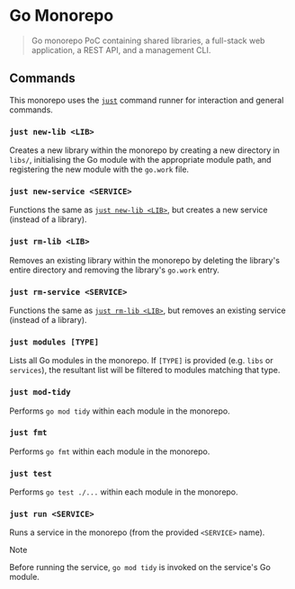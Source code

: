 # Go Monorepo

> Go monorepo PoC containing shared libraries, a full-stack web application, a
> REST API, and a management CLI.

## Commands

This monorepo uses the [`just`][just] command runner for interaction and general
commands.

### `just new-lib <LIB>`

Creates a new library within the monorepo by creating a new directory in
`libs/`, initialising the Go module with the appropriate module path, and
registering the new module with the `go.work` file.

### `just new-service <SERVICE>`

Functions the same as [`just new-lib <LIB>`](#just-new-lib-lib), but creates a
new service (instead of a library).

### `just rm-lib <LIB>`

Removes an existing library within the monorepo by deleting the library's entire
directory and removing the library's `go.work` entry.

### `just rm-service <SERVICE>`

Functions the same as [`just rm-lib <LIB>`](#just-rm-lib-lib), but removes an
existing service (instead of a library).

### `just modules [TYPE]`

Lists all Go modules in the monorepo. If `[TYPE]` is provided (e.g. `libs` or
`services`), the resultant list will be filtered to modules matching that type.

### `just mod-tidy`

Performs `go mod tidy` within each module in the monorepo.

### `just fmt`

Performs `go fmt` within each module in the monorepo.

### `just test`

Performs `go test ./...` within each module in the monorepo.

### `just run <SERVICE>`

Runs a service in the monorepo (from the provided `<SERVICE>` name).

> [!NOTE]
> Before running the service, `go mod tidy` is invoked on the service's Go
> module.

[just]: https://github.com/casey/just
